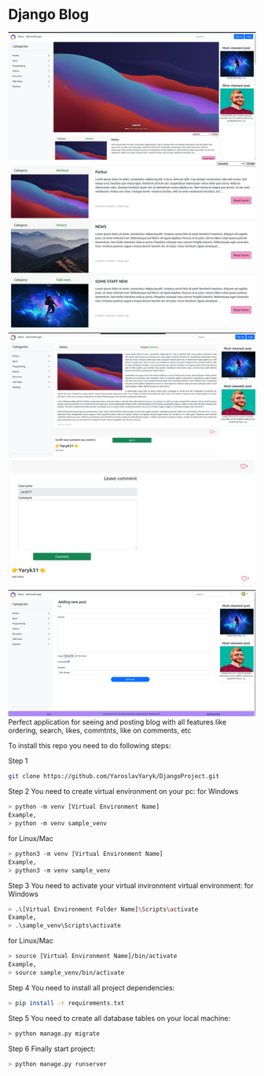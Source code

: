 # Django Blog
![](menu/img/blog_home.png)
![](menu/img/blog_queryset.png)
![](menu/img/blog_detail.png)
![](menu/img/blog_comment.png)
![](menu/img/blog_add_post.png)
Perfect application for seeing and posting blog with all features like ordering, search, 
likes, commtnts, like on comments, etc

To install this repo you need to do following steps:

Step 1
```sh
git clone https://github.com/YaroslavYaryk/DjangoProject.git
```
Step 2
You need to create virtual environment on your pc:
for Windows
```sh
> python -m venv [Virtual Environment Name]
Example,
> python -m venv sample_venv
```
for Linux/Mac
```sh
> python3 -m venv [Virtual Environment Name]
Example,
> python3 -m venv sample_venv
```

Step 3
You need to activate your virtual invironment virtual environment:
for Windows
```sh
> .\[Virtual Environment Folder Name]\Scripts\activate
Example,
> .\sample_venv\Scripts\activate
``` 
for Linux/Mac
```sh
> source [Virtual Environment Name]/bin/activate
Example,
> source sample_venv/bin/activate
``` 
Step 4
You need to install all project dependencies:
```sh
> pip install -r requirements.txt
``` 
Step 5
You need to create all database tables on your local machine:
```sh
> python manage.py migrate
``` 
Step 6
Finally start project:
```sh
> python manage.py runserver
``` 
